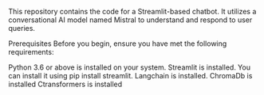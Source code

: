 This repository contains the code for a Streamlit-based chatbot. It utilizes a conversational AI model named Mistral to understand and respond to user queries.

Prerequisites
Before you begin, ensure you have met the following requirements:

Python 3.6 or above is installed on your system.
Streamlit is installed. You can install it using pip install streamlit.
Langchain is installed. 
ChromaDb is installed 
Ctransformers is installed 
